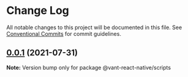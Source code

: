 # Change Log

All notable changes to this project will be documented in this file.
See [Conventional Commits](https://conventionalcommits.org) for commit guidelines.

## [0.0.1](https://github.com/youngjuning/vant-react-native/compare/@vant-react-native/scripts@0.1.2...@vant-react-native/scripts@0.0.1) (2021-07-31)

**Note:** Version bump only for package @vant-react-native/scripts
